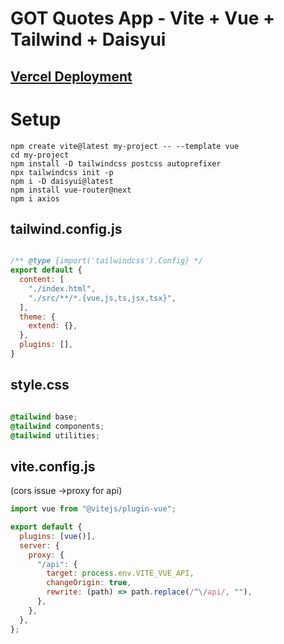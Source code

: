 # GOT Quotes App - Vite + Vue + Tailwind + Daisyui


## [Vercel Deployment]()



# Setup


````
npm create vite@latest my-project -- --template vue
cd my-project
npm install -D tailwindcss postcss autoprefixer
npx tailwindcss init -p
npm i -D daisyui@latest
npm install vue-router@next
npm i axios

````


## tailwind.config.js

```javascript

/** @type {import('tailwindcss').Config} */
export default {
  content: [
    "./index.html",
    "./src/**/*.{vue,js,ts,jsx,tsx}",
  ],
  theme: {
    extend: {},
  },
  plugins: [],
}

```


## style.css

```css

@tailwind base;
@tailwind components;
@tailwind utilities;

```


## vite.config.js 

(cors issue ->proxy for api)

```javascript
import vue from "@vitejs/plugin-vue";

export default {
  plugins: [vue()],
  server: {
    proxy: {
      "/api": {
        target: process.env.VITE_VUE_API,
        changeOrigin: true,
        rewrite: (path) => path.replace(/^\/api/, ""),
      },
    },
  },
};
```


